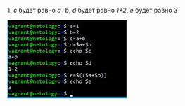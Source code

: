 <p>1. <em>с</em> будет равно <em>a+b</em>, <em>d</em> будет равно <em>1+2</em>, <em>e</em> будет равно <em>3</em></p>
<img src="../04-script-01-bash/img/bh1.JPG">

